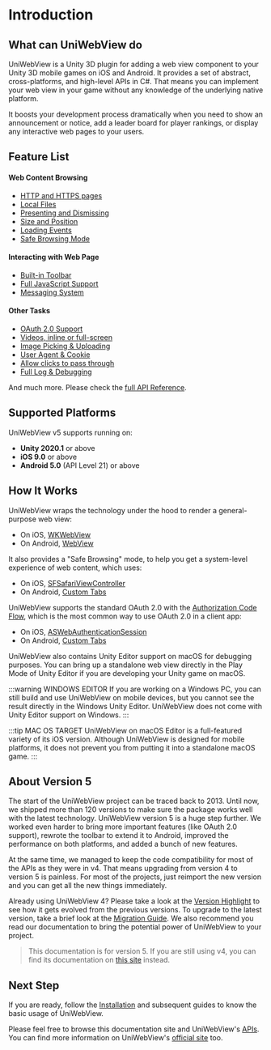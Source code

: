 # Introduction

## What can UniWebView do

UniWebView is a Unity 3D plugin for adding a web view component to your Unity 3D mobile games on iOS and Android. It provides a set of abstract, cross-platforms, and high-level APIs in C#. That means you can implement your web view in your game without any knowledge of the underlying native platform.

It boosts your development process dramatically when you need to show an announcement or notice, add a leader board for player rankings, or display any interactive web pages to your users.

## Feature List

#### Web Content Browsing

- [HTTP and HTTPS pages](/api/#load)
- [Local Files](loading-local-files.md)
- [Presenting and Dismissing](transition.md)
- [Size and Position](position-and-size.md)
- [Loading Events](/api/#events-summary)
- [Safe Browsing Mode](safe-browsing.md)

#### Interacting with Web Page

- [Built-in Toolbar](built-in-toolbar.md)
- [Full JavaScript Support](using-javascript.md)
- [Messaging System](messaging-system.md)

#### Other Tasks

- [OAuth 2.0 Support](oauth2.md)
- [Videos, inline or full-screen](playing-videos.md)
- [Image Picking & Uploading](uploading.md)
- [User Agent & Cookie](/api/#setuseragent)
- [Allow clicks to pass through](transparency-through.md)
- [Full Log & Debugging](debugging.md)

And much more. Please check the [full API Reference](/api).

## Supported Platforms

UniWebView v5 supports running on:

- **Unity 2020.1** or above
- **iOS 9.0** or above
- **Android 5.0** (API Level 21) or above

## How It Works

UniWebView wraps the technology under the hood to render a general-purpose web view:

- On iOS, [WKWebView](https://developer.apple.com/reference/webkit/wkwebview)
- On Android, [WebView](https://developer.android.com/reference/android/webkit/WebView.html)

It also provides a "Safe Browsing" mode, to help you get a system-level experience of web content, which uses:

- On iOS, [SFSafariViewController](https://developer.apple.com/documentation/safariservices/sfsafariviewcontroller)
- On Android, [Custom Tabs](https://developers.google.com/web/android/custom-tabs)

UniWebView supports the standard OAuth 2.0 with the [Authorization Code Flow](https://auth0.com/docs/get-started/authentication-and-authorization-flow/authorization-code-flow), which is the most common way to use OAuth 2.0 in a client app:

- On iOS, [ASWebAuthenticationSession](https://developer.apple.com/documentation/authenticationservices/aswebauthenticationsession)
- On Android, [Custom Tabs](https://developers.google.com/web/android/custom-tabs)

UniWebView also contains Unity Editor support on macOS for debugging purposes. You can bring up a standalone web view directly in the Play Mode of Unity Editor if you are developing your Unity game on macOS.

:::warning WINDOWS EDITOR
If you are working on a Windows PC, you can still build and use UniWebView on mobile devices, but you cannot see the result directly in the Windows Unity Editor. UniWebView does not come with Unity Editor support on Windows.
:::

:::tip MAC OS TARGET
UniWebView on macOS Editor is a full-featured variety of its iOS version. Although UniWebView is designed for mobile platforms, it does not prevent you from putting it into a standalone macOS game.
:::

## About Version 5

The start of the UniWebView project can be traced back to 2013. Until now, we shipped more than 120 versions to make sure the package works well with the latest technology. UniWebView version 5 is a huge step further. We worked even harder to bring more important features (like OAuth 2.0 support), rewrote the toolbar to extend it to Android, improved the performance on both platforms, and added a bunch of new features.

At the same time, we managed to keep the code compatibility for most of the APIs as they were in v4. That means upgrading from version 4 to version 5 is painless. For most of the projects, just reimport the new version and you can get all the new things immediately.

Already using UniWebView 4? Please take a look at the [Version Highlight](./version-highlight.md) to see how it gets evolved from the previous versions. To upgrade to the latest version, take a brief look at the [Migration Guide](./migration-guide-v4-to-v5.md). We also recommend you read our documentation to bring the potential power of UniWebView to your project.

> This documentation is for version 5. If you are still using v4, you can find its documentation on [this site](https://docs-v4.uniwebview.com) instead.

## Next Step

If you are ready, follow the [Installation](./installation.md) and subsequent guides to know the basic usage of UniWebView.

Please feel free to browse this documentation site and UniWebView's [APIs](/api). You can find more information on UniWebView's [official site](https://uniwebview.com) too.
